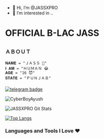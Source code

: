 - 👋 Hi, I’m @JASSXPRO
- 👀 I’m interested in ..
#  OFFICIAL B-LAC JASS
##

###  ＡＢＯＵＴ

```ＰＹＴＨＯＮ"
𝐍𝐀𝐌𝐄 = "ＪＡＳＳ 💖"
𝐈 𝐀𝐌 = "ＨＵＭＡＮ 😂
𝐀𝐆𝐄 = "16 😈"
𝐒𝐓𝐀𝐓𝐄 = "ＰＵＮＪＡＢ"
```
#### 
[![telegram badge](https://img.shields.io/badge/CONTACT-ME-30302f?style=for-the-badge&logo=telegram)](https://t.me/JATTGAMINGYT11)
<p align="left"> <img src="https://komarev.com/ghpvc/?username=JATTGAMINGYT11=Profile%20Views&color=orange&style=flat-square" alt="CyberBoyAyush" /> </p>


![JASSXPRO Git Stats](https://github-readme-stats.vercel.app/api?username=JASSXPRO&include_all_commits=true&count_private=true&theme=highcontrast)


[![Top Langs](https://github-readme-stats.vercel.app/api/top-langs/?username=JASSXPRO&layout=compact&theme=radical)](https://github.com/JASSXPRO)


### Languages and Tools I Love ❤️
